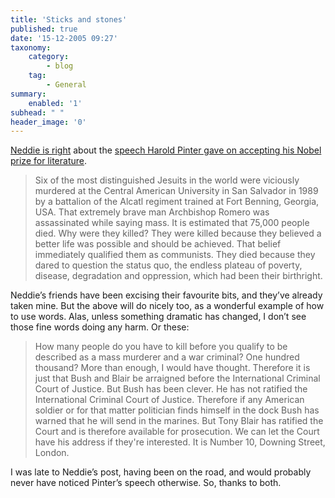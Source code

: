 ```yaml
---
title: 'Sticks and stones'
published: true
date: '15-12-2005 09:27'
taxonomy:
    category:
        - blog
    tag:
        - General
summary:
    enabled: '1'
subhead: " "
header_image: '0'
---
```


[Neddie is right](http://byneddiejingo.blogspot.com/2005/12/language-and-power.html) about the [speech Harold Pinter gave on accepting his Nobel prize for literature](https://www.nobelprize.org/prizes/literature/2005/pinter/25621-harold-pinter-nobel-lecture-2005/).

> Six of the most distinguished Jesuits in the world were viciously murdered at the Central American University in San Salvador in 1989 by a battalion of the Alcatl regiment trained at Fort Benning, Georgia, USA. That extremely brave man Archbishop Romero was assassinated while saying mass. It is estimated that 75,000 people died. Why were they killed? They were killed because they believed a better life was possible and should be achieved. That belief immediately qualified them as communists. They died because they dared to question the status quo, the endless plateau of poverty, disease, degradation and oppression, which had been their birthright.

Neddie’s friends have been excising their favourite bits, and they’ve already taken mine. But the above will do nicely too, as a wonderful example of how to use words. Alas, unless something dramatic has changed, I don’t see those fine words doing any harm. Or these:

> How many people do you have to kill before you qualify to be described as a mass murderer and a war criminal? One hundred thousand? More than enough, I would have thought. Therefore it is just that Bush and Blair be arraigned before the International Criminal Court of Justice. But Bush has been clever. He has not ratified the International Criminal Court of Justice. Therefore if any American soldier or for that matter politician finds himself in the dock Bush has warned that he will send in the marines. But Tony Blair has ratified the Court and is therefore available for prosecution. We can let the Court have his address if they're interested. It is Number 10, Downing Street, London.

I was late to Neddie’s post, having been on the road, and would probably never have noticed Pinter’s speech otherwise. So, thanks to both.
